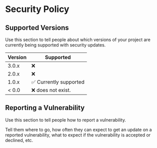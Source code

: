 # Security Policy

## Supported Versions

Use this section to tell people about which versions of your project are
currently being supported with security updates.

| Version | Supported          |
| ------- | ------------------ |
| 3.0.x   | :x:                |
| 2.0.x   | :x:                |
| 1.0.x   | :white_check_mark: Currently supported |
| < 0.0   | :x:  does not exist.              |

## Reporting a Vulnerability

Use this section to tell people how to report a vulnerability.

Tell them where to go, how often they can expect to get an update on a
reported vulnerability, what to expect if the vulnerability is accepted or
declined, etc.
